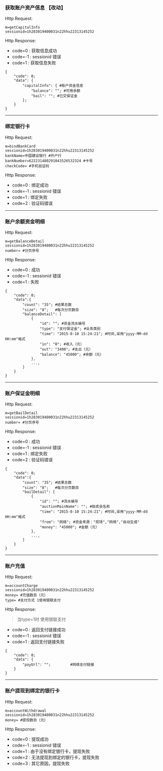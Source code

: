 ### <a name="0">获取账户资产信息</a> 【改动】
Http Request: 

```
m=getCapitalInfo
sessionid=1h283019400031n22hhu22313145252
```

Http Response:

- code=0 : 获取信息成功
- code=-1 : sessionid 错误
- code=1 : 获取信息失败 

``` 
{ 
    "code": 0;   
    "data": {
        "capitalInfo": { #账户资金信息
            "balance": ""; #可用余额
            "bail": ""; #已交保证金
        };
    }
} 
```

---
### <a name="1">绑定银行卡</a>
Http Request: 

```
m=bindBankCard
sessionid=1h283019400031n22hhu22313145252
bankName=中国建设银行 #开户行
bankNumber=622231480291043526532324 #卡号
checkCode= #手机验证码
```

Http Response:

- code=0 : 绑定成功
- code=-1 : sessionid 错误
- code=1 : 绑定失败
- code=2 : 验证码错误 

---

### <a name="2">账户余额资金明细</a>
Http Request: 

```
m=getBalanceDetail
sessionid=1h283019400031n22hhu22313145252
number= #分页序号
```

Http Response:

- code=0 : 成功
- code=-1 : sessionid 错误
- code=1 : 失败

``` 
{ 
    "code": 0; 
    "data":{
    	"count": "35"; #结果总数
    	"size": "8";   #每次分页数目
        "balanceDetail": [
            {
                "id": ""; #资金流水编号
                "type": "支付保证金"; #业务类别
                "time": "2015-8-10 15:24:21"; #时间,采用"yyyy-MM-dd HH:mm"格式
                "in": "0"; #收入（元）
                "out": "3400"; #支出（元）
                "balance": "45000"; #余额（元）
            },
            ...,
        ]
    }
} 
```
---
### <a name="3">账户保证金明细</a>
Http Request: 

```
m=getBailDetail
sessionid=1h283019400031n22hhu22313145252
number= #分页序号
```

Http Response:

- code=0 : 成功
- code=-1 : sessionid 错误
- code=1 : 绑定失败
- code=2 : 验证码错误

``` 
{ 
    "code": 0; 
    "data":{
    	"count": "35"; #结果总数
    	"size": "8";   #每次分页数目
        "bailDetail": [
            {
                "id": ""; #流水编号
                "auctionMainName": ""; #拍卖会名称
                "time": "2015-8-10 15:24:21"; #时间,采用"yyyy-MM-dd HH:mm"格式
                "from": "网络"; #资金来源："现场","网络","自动生成"
                "money": "45000"; #金额（元）
            },
            ...,
        ]
    }
} 
```

---
### <a name="4">账户充值</a>
Http Request: 

```
m=accountCharge
sessionid=1h283019400031n22hhu22313145252
money= #充值数目（元）
type= #支付方式 1使用银联支付
```

Http Response:

> 当type=1时 使用银联支付

- code=0  : 返回支付链接成功
- code=-1 : sessionid 错误
- code=1  : 返回支付链接失败
``` 
{ 
    "code": 0;
    "data": {
    	"payUrl": "";         #网络支付链接
	}
}
```

---
### <a name="5">账户提现到绑定的银行卡</a>
Http Request: 

```
m=accountWithdrawal
sessionid=1h283019400031n22hhu22313145252
money= #提现数目（元）
```

Http Response:

- code=0 : 提现成功
- code=-1 : sessionid 错误
- code=1 : 由于没有绑定银行卡，提现失败
- code=2 : 无法提现到绑定的银行卡，提现失败
- code=3 : 其它原因，提现失败
